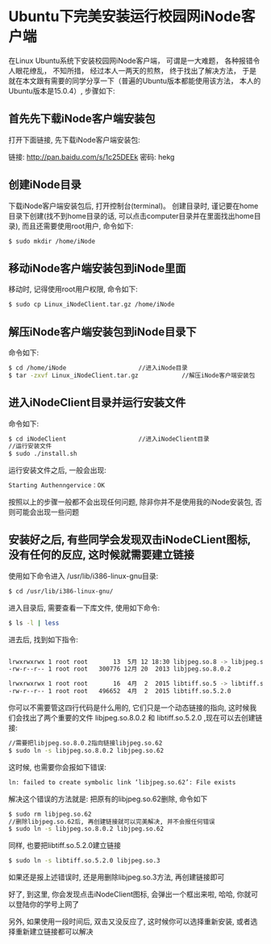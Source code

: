 # Ubuntu下完美安装运行校园网iNode客户端

在Linux Ubuntu系统下安装校园网iNode客户端， 可谓是一大难题， 各种报错令人眼花缭乱， 不知所措， 经过本人一两天的煎熬， 终于找出了解决方法， 于是就在本文跟有需要的同学分享一下（普遍的Ubuntu版本都能使用该方法， 本人的Ubuntu版本是15.0.4）, 步骤如下: 

## 首先先下载iNode客户端安装包

打开下面链接, 先下载iNode客户端安装包: 

链接: http://pan.baidu.com/s/1c25DEEk 密码: hekg


## 创建iNode目录

下载iNode客户端安装包后, 打开控制台(terminal)。
创建目录时, 谨记要在home目录下创建(找不到home目录的话, 可以点击computer目录并在里面找出home目录), 而且还需要使用root用户, 命令如下:

```bash
$ sudo mkdir /home/iNode
```

## 移动iNode客户端安装包到iNode里面

移动时, 记得使用root用户权限, 命令如下: 

```bash
$ sudo cp Linux_iNodeClient.tar.gz /home/iNode
```

## 解压iNode客户端安装包到iNode目录下

命令如下:

```bash
$ cd /home/iNode                    //进入iNode目录
$ tar -zxvf Linux_iNodeClient.tar.gz            //解压iNode客户端安装包
```


## 进入iNodeClient目录并运行安装文件

命令如下: 

```bash
$ cd iNodeClient                    //进入iNodeClient目录
//运行安装文件
$ sudo ./install.sh
```

运行安装文件之后, 一般会出现: 

```bash
Starting Authenngervice：OK
```


按照以上的步骤一般都不会出现任何问题, 除非你并不是使用我的iNode安装包, 否则可能会出现一些问题


## 安装好之后, 有些同学会发现双击iNodeCLient图标, 没有任何的反应, 这时候就需要建立链接

使用如下命令进入 /usr/lib/i386-linux-gnu目录:

```bash
$ cd /usr/lib/i386-linux-gnu/
```

进入目录后, 需要查看一下库文件, 使用如下命令: 

```bash
$ ls -l | less
```

进去后, 找到如下指令: 

```bash

lrwxrwxrwx 1 root root       13  5月 12 18:30 libjpeg.so.8 -> libjpeg.so.62
-rw-r--r-- 1 root root   300776 12月 20  2013 libjpeg.so.8.0.2

lrwxrwxrwx 1 root root       16  4月  2  2015 libtiff.so.5 -> libtiff.so.5.2.0
-rw-r--r-- 1 root root   496652  4月  2  2015 libtiff.so.5.2.0


```

你可以不需要管这四行代码是什么用的, 它们只是一个动态链接的指向, 这时候我们会找出了两个重要的文件 libjpeg.so.8.0.2 和 libtiff.so.5.2.0 ,现在可以去创建链接: 

```bash
//需要把libjpeg.so.8.0.2指向链接libjpeg.so.62
$ sudo ln -s libjpeg.so.8.0.2 libjpeg.so.62
```

这时候, 也需要你会报如下错误: 

```bash
ln: failed to create symbolic link ‘libjpeg.so.62’: File exists
```

解决这个错误的方法就是: 把原有的libjpeg.so.62删除, 命令如下

```bash
$ sudo rm libjpeg.so.62
//删除libjpeg.so.62后, 再创建链接就可以完美解决, 并不会报任何错误
$ sudo ln -s libjpeg.so.8.0.2 libjpeg.so.62
```

同样, 也要把libtiff.so.5.2.0建立链接

```bash
$ sudo ln -s libtiff.so.5.2.0 libjpeg.so.3
```

如果还是报上述错误时, 还是用删除libjpeg.so.3方法, 再创建链接即可


好了, 到这里, 你会发现点击iNodeClient图标, 会弹出一个框出来啦, 哈哈, 你就可以登陆你的学号上网了


另外, 如果使用一段时间后, 双击又没反应了, 这时候你可以选择重新安装, 或者选择重新建立链接都可以解决